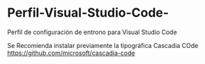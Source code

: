 # Perfil-Visual-Studio-Code-
Perfil de configuración de entrono para Visual Studio Code

Se Recomienda instalar previamente la tipográfica Cascadia COde
https://github.com/microsoft/cascadia-code
